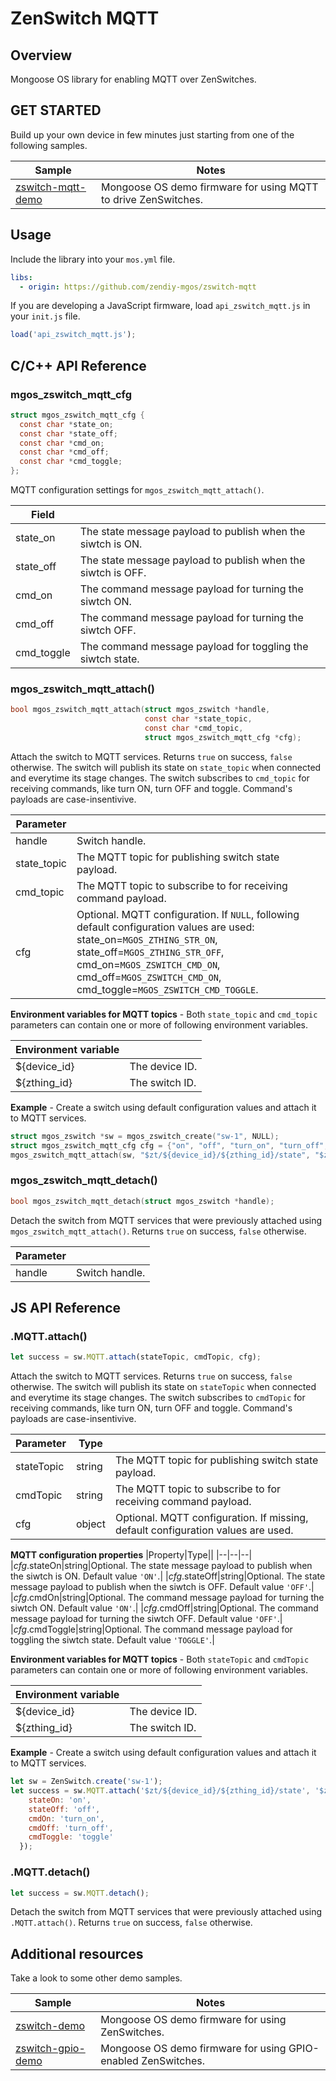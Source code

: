 # ZenSwitch MQTT
## Overview
Mongoose OS library for enabling MQTT over ZenSwitches.
## GET STARTED
Build up your own device in few minutes just starting from one of the following samples.

|Sample|Notes|
|--|--|
|[zswitch-mqtt-demo](https://github.com/zendiy-mgos/zswitch-mqtt-demo)|Mongoose OS demo firmware for using MQTT to drive ZenSwitches.|
## Usage
Include the library into your `mos.yml` file.
```yaml
libs:
  - origin: https://github.com/zendiy-mgos/zswitch-mqtt
```
If you are developing a JavaScript firmware, load `api_zswitch_mqtt.js` in your `init.js` file.
```js
load('api_zswitch_mqtt.js');
```
## C/C++ API Reference
### mgos_zswitch_mqtt_cfg
```c
struct mgos_zswitch_mqtt_cfg {
  const char *state_on;
  const char *state_off;
  const char *cmd_on;
  const char *cmd_off;
  const char *cmd_toggle; 
};
```
MQTT configuration settings for `mgos_zswitch_mqtt_attach()`.

|Field||
|--|--|
|state_on|The state message payload to publish when the siwtch is ON.|
|state_off|The state message payload to publish when the siwtch is OFF.|
|cmd_on|The command message payload for turning the siwtch ON.|
|cmd_off|The command message payload for turning the siwtch OFF.|
|cmd_toggle|The command message payload for toggling the siwtch state.|
### mgos_zswitch_mqtt_attach()
```c
bool mgos_zswitch_mqtt_attach(struct mgos_zswitch *handle,
                              const char *state_topic,
                              const char *cmd_topic,
                              struct mgos_zswitch_mqtt_cfg *cfg);
```
Attach the switch to MQTT services. Returns `true` on success, `false` otherwise. The switch will publish its state on `state_topic` when connected and everytime its stage changes. The switch subscribes to `cmd_topic` for receiving commands, like turn ON, turn OFF and toggle. Command's payloads are case-insentivive.

|Parameter||
|--|--|
|handle|Switch handle.|
|state_topic|The MQTT topic for publishing switch state payload.|
|cmd_topic|The MQTT topic to subscribe to for receiving command payload.|
|cfg|Optional. MQTT configuration. If `NULL`, following default configuration values are used: state_on=`MGOS_ZTHING_STR_ON`, state_off=`MGOS_ZTHING_STR_OFF`, cmd_on=`MGOS_ZSWITCH_CMD_ON`, cmd_off=`MGOS_ZSWITCH_CMD_ON`, cmd_toggle=`MGOS_ZSWITCH_CMD_TOGGLE`.|

**Environment variables for MQTT topics** - Both `state_topic` and `cmd_topic` parameters can contain one or more of following environment variables.

|Environment variable||
|--|--|
|${device_id}|The device ID.|
|${zthing_id}|The switch ID.|

**Example** - Create a switch using default configuration values and attach it to MQTT services.
```c
struct mgos_zswitch *sw = mgos_zswitch_create("sw-1", NULL);
struct mgos_zswitch_mqtt_cfg cfg = {"on", "off", "turn_on", "turn_off", "toggle"};
mgos_zswitch_mqtt_attach(sw, "$zt/${device_id}/${zthing_id}/state", "$zt/${device_id}/${zthing_id}/cmd", &cfg);
```
### mgos_zswitch_mqtt_detach()
```c
bool mgos_zswitch_mqtt_detach(struct mgos_zswitch *handle);
```
Detach the switch from MQTT services that were previously attached using `mgos_zswitch_mqtt_attach()`. Returns `true` on success, `false` otherwise.

|Parameter||
|--|--|
|handle|Switch handle.|
## JS API Reference
### .MQTT.attach()
```js
let success = sw.MQTT.attach(stateTopic, cmdTopic, cfg);
```
Attach the switch to MQTT services. Returns `true` on success, `false` otherwise. The switch will publish its state on `stateTopic` when connected and everytime its stage changes. The switch subscribes to `cmdTopic` for receiving commands, like turn ON, turn OFF and toggle. Command's payloads are case-insentivive.

|Parameter|Type||
|--|--|--|
|stateTopic|string|The MQTT topic for publishing switch state payload.|
|cmdTopic|string|The MQTT topic to subscribe to for receiving command payload.|
|cfg|object|Optional. MQTT configuration. If missing, default configuration values are used.|

**MQTT configuration properties**
|Property|Type||
|--|--|--|
|*cfg*.stateOn|string|Optional. The state message payload to publish when the siwtch is ON. Default value `'ON'`.|
|*cfg*.stateOff|string|Optional. The state message payload to publish when the siwtch is OFF. Default value `'OFF'`.|
|*cfg*.cmdOn|string|Optional. The command message payload for turning the siwtch ON. Default value `'ON'`.|
|*cfg*.cmdOff|string|Optional. The command message payload for turning the siwtch OFF. Default value `'OFF'`.|
|*cfg*.cmdToggle|string|Optional. The command message payload for toggling the siwtch state. Default value `'TOGGLE'`.|

**Environment variables for MQTT topics** - Both `stateTopic` and `cmdTopic` parameters can contain one or more of following environment variables.

|Environment variable||
|--|--|
|${device_id}|The device ID.|
|${zthing_id}|The switch ID.|

**Example** - Create a switch using default configuration values and attach it to MQTT services.
```js
let sw = ZenSwitch.create('sw-1');
let success = sw.MQTT.attach('$zt/${device_id}/${zthing_id}/state', '$zt/${device_id}/${zthing_id}/cmd', {
    stateOn: 'on',
    stateOff: 'off',
    cmdOn: 'turn_on',
    cmdOff: 'turn_off',
    cmdToggle: 'toggle'
  });
```
### .MQTT.detach()
```js
let success = sw.MQTT.detach();
```
Detach the switch from MQTT services that were previously attached using `.MQTT.attach()`. Returns `true` on success, `false` otherwise.
## Additional resources
Take a look to some other demo samples.

|Sample|Notes|
|--|--|
|[zswitch-demo](https://github.com/zendiy-mgos/zswitch-demo)|Mongoose OS demo firmware for using ZenSwitches.|
|[zswitch-gpio-demo](https://github.com/zendiy-mgos/zswitch-gpio-demo)|Mongoose OS demo firmware for using GPIO-enabled ZenSwitches.|
